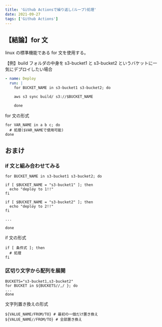 ```yaml
---
title: 'Github Actionsで繰り返し(ループ)処理'
date: 2021-09-27
tags: ['Github Actions']
---
```


## 【結論】for 文

linux の標準機能である for 文を使用する。

【例】build フォルダの中身を s3-bucket1 と s3-bucket2 というバケットに一気にデプロイしたい場合

```yaml {fn="ci-cd.yaml"}
- name: Deploy
  run: |
    for BUCKET_NAME in s3-bucket1 s3-bucket2; do

    aws s3 sync build/ s3://$BUCKET_NAME

    done
```

for 文の形式

```shell
for VAR_NAME in a b c; do
  # 処理($VAR_NAMEで使用可能)
done
```

## おまけ

### if 文と組み合わせてみる

```shell
for BUCKET_NAME in s3-bucket1 s3-bucket2; do

if [ $BUCKET_NAME = "s3-bucket1" ]; then
  echo "deploy to 1!!"
fi

if [ $BUCKET_NAME = "s3-bucket2" ]; then
  echo "deploy to 2!!"
fi

...

done
```

if 文の形式

```shell
if [ 条件式 ]; then
  # 処理
fi
```

### 区切り文字から配列を展開

```shell
BUCKETS="s3-bucket1,s3-bucket2"
for BUCKET in ${BUCKETS//,/ }; do
...
done
```

文字列置き換えの形式

```shell
${VALUE_NAME/FROM/TO} # 最初の一個だけ置き換え
${VALUE_NAME//FROM/TO} # 全部置き換え
```
